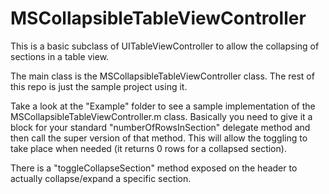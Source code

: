 MSCollapsibleTableViewController
================================

This is a basic subclass of UITableViewController to allow the collapsing of sections in a table view.

The main class is the MSCollapsibleTableViewController class. The rest of this repo is just the sample project using it.

Take a look at the "Example" folder to see a sample implementation of the MSCollapsibleTableViewController.m class.
Basically you need to give it a block for your standard "numberOfRowsInSection" delegate method and then call the
super version of that method. This will allow the toggling to take place when needed (it returns 0 rows for a collapsed
section).

There is a "toggleCollapseSection" method exposed on the header to actually collapse/expand a specific section.
